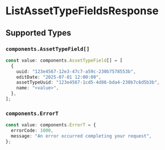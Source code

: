 # ListAssetTypeFieldsResponse


## Supported Types

### `components.AssetTypeField[]`

```typescript
const value: components.AssetTypeField[] = [
  {
    uuid: "123e4567-12e3-47c7-a59c-230b7578553b",
    editDate: "2025-07-01 12:00:00",
    assetTypeUuid: "123e4567-1cd5-4d86-bda4-230b7c6d5b3b",
    name: "<value>",
  },
];
```

### `components.ErrorT`

```typescript
const value: components.ErrorT = {
  errorCode: 1000,
  message: "An error occurred completing your request",
};
```

